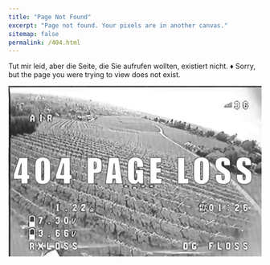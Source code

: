 ```yaml
---
title: "Page Not Found"
excerpt: "Page not found. Your pixels are in another canvas."
sitemap: false
permalink: /404.html
---
```


Tut mir leid, aber die Seite, die Sie aufrufen wollten, existiert nicht. ♦ Sorry, but the page you were trying to view does not exist.

![404](../assets/images/404.png)

<script>
  var GOOG_FIXURL_LANG = 'en';
  var GOOG_FIXURL_SITE = '{{ site.url }}'
</script>
<script src="https://linkhelp.clients.google.com/tbproxy/lh/wm/fixurl.js">
</script>
